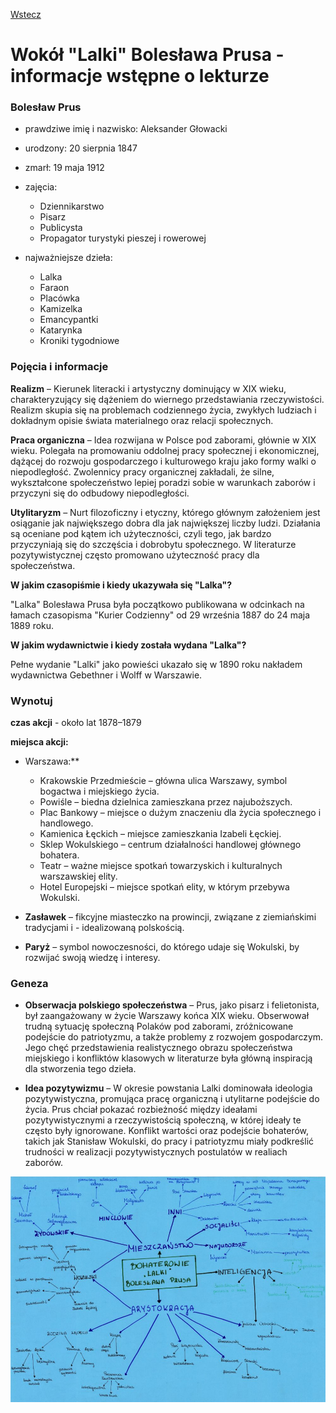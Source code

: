 [Wstecz](../polski.md)

# Wokół "Lalki" Bolesława Prusa - informacje wstępne o lekturze

### Bolesław Prus

-   prawdziwe imię i nazwisko: Aleksander Głowacki

-   urodzony: 20 sierpnia 1847

-   zmarł: 19 maja 1912

-   zajęcia:

    -   Dziennikarstwo
    -   Pisarz
    -   Publicysta
    -   Propagator turystyki pieszej i rowerowej

-   najważniejsze dzieła:

    -   Lalka
    -   Faraon
    -   Placówka
    -   Kamizelka
    -   Emancypantki
    -   Katarynka
    -   Kroniki tygodniowe

### Pojęcia i informacje

**Realizm** – Kierunek literacki i artystyczny dominujący w XIX wieku, charakteryzujący się dążeniem do wiernego przedstawiania rzeczywistości. Realizm skupia się na problemach codziennego życia, zwykłych ludziach i dokładnym opisie świata materialnego oraz relacji społecznych.

**Praca organiczna** – Idea rozwijana w Polsce pod zaborami, głównie w XIX wieku. Polegała na promowaniu oddolnej pracy społecznej i ekonomicznej, dążącej do rozwoju gospodarczego i kulturowego kraju jako formy walki o niepodległość. Zwolennicy pracy organicznej zakładali, że silne, wykształcone społeczeństwo lepiej poradzi sobie w warunkach zaborów i przyczyni się do odbudowy niepodległości.

**Utylitaryzm** – Nurt filozoficzny i etyczny, którego głównym założeniem jest osiąganie jak największego dobra dla jak największej liczby ludzi. Działania są oceniane pod kątem ich użyteczności, czyli tego, jak bardzo przyczyniają się do szczęścia i dobrobytu społecznego. W literaturze pozytywistycznej często promowano użyteczność pracy dla społeczeństwa.

**W jakim czasopiśmie i kiedy ukazywała się "Lalka"?**

"Lalka" Bolesława Prusa była początkowo publikowana w odcinkach na łamach czasopisma "Kurier Codzienny" od 29 września 1887 do 24 maja 1889 roku.

**W jakim wydawnictwie i kiedy została wydana "Lalka"?**

Pełne wydanie "Lalki" jako powieści ukazało się w 1890 roku nakładem wydawnictwa Gebethner i Wolff w Warszawie.

### Wynotuj

**czas akcji** - około lat 1878–1879

**miejsca akcji:**

-   Warszawa:\*\*

    -   Krakowskie Przedmieście – główna ulica Warszawy, symbol bogactwa i miejskiego życia.
    -   Powiśle – biedna dzielnica zamieszkana przez najuboższych.
    -   Plac Bankowy – miejsce o dużym znaczeniu dla życia społecznego i handlowego.
    -   Kamienica Łęckich – miejsce zamieszkania Izabeli Łęckiej.
    -   Sklep Wokulskiego – centrum działalności handlowej głównego bohatera.
    -   Teatr – ważne miejsce spotkań towarzyskich i kulturalnych warszawskiej elity.
    -   Hotel Europejski – miejsce spotkań elity, w którym przebywa Wokulski.

-   **Zasławek** – fikcyjne miasteczko na prowincji, związane z ziemiańskimi tradycjami i - idealizowaną polskością.

-   **Paryż** – symbol nowoczesności, do którego udaje się Wokulski, by rozwijać swoją wiedzę i interesy.

### Geneza

-   **Obserwacja polskiego społeczeństwa** – Prus, jako pisarz i felietonista, był zaangażowany w życie Warszawy końca XIX wieku. Obserwował trudną sytuację społeczną Polaków pod zaborami, zróżnicowane podejście do patriotyzmu, a także problemy z rozwojem gospodarczym. Jego chęć przedstawienia realistycznego obrazu społeczeństwa miejskiego i konfliktów klasowych w literaturze była główną inspiracją dla stworzenia tego dzieła.

-   **Idea pozytywizmu** – W okresie powstania Lalki dominowała ideologia pozytywistyczna, promująca pracę organiczną i utylitarne podejście do życia. Prus chciał pokazać rozbieżność między ideałami pozytywistycznymi a rzeczywistością społeczną, w której ideały te często były ignorowane. Konflikt wartości oraz podejście bohaterów, takich jak Stanisław Wokulski, do pracy i patriotyzmu miały podkreślić trudności w realizacji pozytywistycznych postulatów w realiach zaborów.

![Mapa postaci Lalka](mapa-postaci-lalka.png)